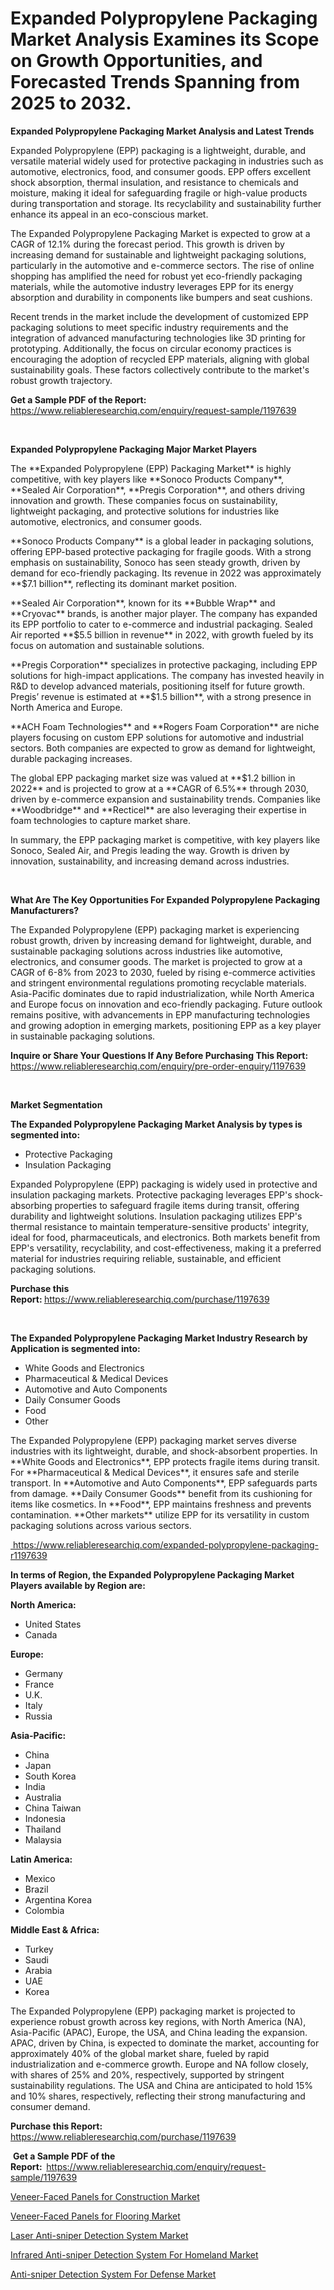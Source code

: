 <p><h1>Expanded Polypropylene Packaging Market Analysis Examines its Scope on Growth Opportunities, and Forecasted Trends Spanning from 2025 to 2032.</h1></p><p><strong>Expanded Polypropylene Packaging Market Analysis and Latest Trends</strong></p>
<p><p>Expanded Polypropylene (EPP) packaging is a lightweight, durable, and versatile material widely used for protective packaging in industries such as automotive, electronics, food, and consumer goods. EPP offers excellent shock absorption, thermal insulation, and resistance to chemicals and moisture, making it ideal for safeguarding fragile or high-value products during transportation and storage. Its recyclability and sustainability further enhance its appeal in an eco-conscious market.</p><p>The Expanded Polypropylene Packaging Market is expected to grow at a CAGR of 12.1% during the forecast period. This growth is driven by increasing demand for sustainable and lightweight packaging solutions, particularly in the automotive and e-commerce sectors. The rise of online shopping has amplified the need for robust yet eco-friendly packaging materials, while the automotive industry leverages EPP for its energy absorption and durability in components like bumpers and seat cushions.</p><p>Recent trends in the market include the development of customized EPP packaging solutions to meet specific industry requirements and the integration of advanced manufacturing technologies like 3D printing for prototyping. Additionally, the focus on circular economy practices is encouraging the adoption of recycled EPP materials, aligning with global sustainability goals. These factors collectively contribute to the market's robust growth trajectory.</p></p>
<p><strong>Get a Sample PDF of the Report:&nbsp;</strong> <a href="https://www.reliableresearchiq.com/enquiry/request-sample/1197639?utm_campaign=1117&utm_medium=2&utm_source=Github&utm_content=ia&utm_term=26012025&utm_id=expanded-polypropylene-packaging">https://www.reliableresearchiq.com/enquiry/request-sample/1197639</a></p>
<p>&nbsp;</p>
<p><strong>Expanded Polypropylene Packaging Major Market Players</strong></p>
<p><p>The **Expanded Polypropylene (EPP) Packaging Market** is highly competitive, with key players like **Sonoco Products Company**, **Sealed Air Corporation**, **Pregis Corporation**, and others driving innovation and growth. These companies focus on sustainability, lightweight packaging, and protective solutions for industries like automotive, electronics, and consumer goods.</p><p>**Sonoco Products Company** is a global leader in packaging solutions, offering EPP-based protective packaging for fragile goods. With a strong emphasis on sustainability, Sonoco has seen steady growth, driven by demand for eco-friendly packaging. Its revenue in 2022 was approximately **$7.1 billion**, reflecting its dominant market position.</p><p>**Sealed Air Corporation**, known for its **Bubble Wrap** and **Cryovac** brands, is another major player. The company has expanded its EPP portfolio to cater to e-commerce and industrial packaging. Sealed Air reported **$5.5 billion in revenue** in 2022, with growth fueled by its focus on automation and sustainable solutions.</p><p>**Pregis Corporation** specializes in protective packaging, including EPP solutions for high-impact applications. The company has invested heavily in R&D to develop advanced materials, positioning itself for future growth. Pregis’ revenue is estimated at **$1.5 billion**, with a strong presence in North America and Europe.</p><p>**ACH Foam Technologies** and **Rogers Foam Corporation** are niche players focusing on custom EPP solutions for automotive and industrial sectors. Both companies are expected to grow as demand for lightweight, durable packaging increases.</p><p>The global EPP packaging market size was valued at **$1.2 billion in 2022** and is projected to grow at a **CAGR of 6.5%** through 2030, driven by e-commerce expansion and sustainability trends. Companies like **Woodbridge** and **Recticel** are also leveraging their expertise in foam technologies to capture market share.</p><p>In summary, the EPP packaging market is competitive, with key players like Sonoco, Sealed Air, and Pregis leading the way. Growth is driven by innovation, sustainability, and increasing demand across industries.</p></p>
<p>&nbsp;</p>
<p><strong>What Are The Key Opportunities For Expanded Polypropylene Packaging Manufacturers?</strong></p>
<p><p>The Expanded Polypropylene (EPP) packaging market is experiencing robust growth, driven by increasing demand for lightweight, durable, and sustainable packaging solutions across industries like automotive, electronics, and consumer goods. The market is projected to grow at a CAGR of 6-8% from 2023 to 2030, fueled by rising e-commerce activities and stringent environmental regulations promoting recyclable materials. Asia-Pacific dominates due to rapid industrialization, while North America and Europe focus on innovation and eco-friendly packaging. Future outlook remains positive, with advancements in EPP manufacturing technologies and growing adoption in emerging markets, positioning EPP as a key player in sustainable packaging solutions.</p></p>
<p><strong>Inquire or Share Your Questions If Any Before Purchasing This Report:</strong> <a href="https://www.reliableresearchiq.com/enquiry/pre-order-enquiry/1197639?utm_campaign=1117&utm_medium=2&utm_source=Github&utm_content=ia&utm_term=26012025&utm_id=expanded-polypropylene-packaging">https://www.reliableresearchiq.com/enquiry/pre-order-enquiry/1197639</a></p>
<p>&nbsp;</p>
<p><strong>Market Segmentation</strong></p>
<p><strong>The Expanded Polypropylene Packaging Market Analysis by types is segmented into:</strong></p>
<p><ul><li>Protective Packaging</li><li>Insulation Packaging</li></ul></p>
<p><p>Expanded Polypropylene (EPP) packaging is widely used in protective and insulation packaging markets. Protective packaging leverages EPP's shock-absorbing properties to safeguard fragile items during transit, offering durability and lightweight solutions. Insulation packaging utilizes EPP's thermal resistance to maintain temperature-sensitive products' integrity, ideal for food, pharmaceuticals, and electronics. Both markets benefit from EPP's versatility, recyclability, and cost-effectiveness, making it a preferred material for industries requiring reliable, sustainable, and efficient packaging solutions.</p></p>
<p><strong>Purchase this Report:&nbsp;</strong><a href="https://www.reliableresearchiq.com/purchase/1197639?utm_campaign=1117&utm_medium=2&utm_source=Github&utm_content=ia&utm_term=26012025&utm_id=expanded-polypropylene-packaging">https://www.reliableresearchiq.com/purchase/1197639</a></p>
<p>&nbsp;</p>
<p><strong>The Expanded Polypropylene Packaging Market Industry Research by Application is segmented into:</strong></p>
<p><ul><li>White Goods and Electronics</li><li>Pharmaceutical & Medical Devices</li><li>Automotive and Auto Components</li><li>Daily Consumer Goods</li><li>Food</li><li>Other</li></ul></p>
<p><p>The Expanded Polypropylene (EPP) packaging market serves diverse industries with its lightweight, durable, and shock-absorbent properties. In **White Goods and Electronics**, EPP protects fragile items during transit. For **Pharmaceutical & Medical Devices**, it ensures safe and sterile transport. In **Automotive and Auto Components**, EPP safeguards parts from damage. **Daily Consumer Goods** benefit from its cushioning for items like cosmetics. In **Food**, EPP maintains freshness and prevents contamination. **Other markets** utilize EPP for its versatility in custom packaging solutions across various sectors.</p></p>
<p><a href="https://www.reliableresearchiq.com/expanded-polypropylene-packaging-r1197639?utm_campaign=1117&utm_medium=2&utm_source=Github&utm_content=ia&utm_term=26012025&utm_id=expanded-polypropylene-packaging">&nbsp;https://www.reliableresearchiq.com/expanded-polypropylene-packaging-r1197639</a></p>
<p><strong>In terms of Region, the Expanded Polypropylene Packaging Market Players available by Region are:</strong></p>
<p>
    <p> <strong> North America: </strong>
        <ul>
            <li>United States</li>
            <li>Canada</li>
        </ul>
        </p> 
    <p> <strong> Europe: </strong>
        <ul>
            <li>Germany</li>
            <li>France</li>
            <li>U.K.</li>
            <li>Italy</li>
            <li>Russia</li>
        </ul>
        </p> 
    <p> <strong> Asia-Pacific: </strong>
        <ul>
            <li>China</li>
            <li>Japan</li>
            <li>South Korea</li>
            <li>India</li>
            <li>Australia</li>
            <li>China Taiwan</li>
            <li>Indonesia</li>
            <li>Thailand</li>
            <li>Malaysia</li>
        </ul>
        </p> 
    <p> <strong> Latin America: </strong>
        <ul>
            <li>Mexico</li>
            <li>Brazil</li>
            <li>Argentina Korea</li>
            <li>Colombia</li>
        </ul>
        </p> 
    <p> <strong> Middle East & Africa: </strong>
        <ul>
            <li>Turkey</li>
            <li>Saudi</li>
            <li>Arabia</li>
            <li>UAE</li>
            <li>Korea</li>
        </ul>
    </p>
    </p>
<p><p>The Expanded Polypropylene (EPP) packaging market is projected to experience robust growth across key regions, with North America (NA), Asia-Pacific (APAC), Europe, the USA, and China leading the expansion. APAC, driven by China, is expected to dominate the market, accounting for approximately 40% of the global market share, fueled by rapid industrialization and e-commerce growth. Europe and NA follow closely, with shares of 25% and 20%, respectively, supported by stringent sustainability regulations. The USA and China are anticipated to hold 15% and 10% shares, respectively, reflecting their strong manufacturing and consumer demand.</p></p>
<p><strong>Purchase this Report: </strong><a href="https://www.reliableresearchiq.com/purchase/1197639?utm_campaign=1117&utm_medium=2&utm_source=Github&utm_content=ia&utm_term=26012025&utm_id=expanded-polypropylene-packaging">https://www.reliableresearchiq.com/purchase/1197639</a></p>
<p>&nbsp;<strong>Get a Sample PDF of the Report:&nbsp;&nbsp;</strong><a href="https://www.reliableresearchiq.com/enquiry/request-sample/1197639?utm_campaign=1117&utm_medium=2&utm_source=Github&utm_content=ia&utm_term=26012025&utm_id=expanded-polypropylene-packaging">https://www.reliableresearchiq.com/enquiry/request-sample/1197639</a></p>
<p><strong></strong></p>
<p><p><a href="https://www.linkedin.com/pulse/projected-growth-veneer-faced-panels-construction-market-yin8f?utm_campaign=1117&utm_medium=2&utm_source=Github&utm_content=ia&utm_term=26012025&utm_id=expanded-polypropylene-packaging">Veneer-Faced Panels for Construction Market</a></p><p><a href="https://www.linkedin.com/pulse/overview-veneer-faced-panels-flooring-market-2025-2032-size-share-yyysc?utm_campaign=1117&utm_medium=2&utm_source=Github&utm_content=ia&utm_term=26012025&utm_id=expanded-polypropylene-packaging">Veneer-Faced Panels for Flooring Market</a></p><p><a href="https://www.linkedin.com/pulse/how-7-growth-laser-anti-sniper-detection-system-market-shaped-s5mhe?utm_campaign=1117&utm_medium=2&utm_source=Github&utm_content=ia&utm_term=26012025&utm_id=expanded-polypropylene-packaging">Laser Anti-sniper Detection System Market</a></p><p><a href="https://www.linkedin.com/pulse/infrared-anti-sniper-detection-system-homeland-market-growth-cbw6e?utm_campaign=1117&utm_medium=2&utm_source=Github&utm_content=ia&utm_term=26012025&utm_id=expanded-polypropylene-packaging">Infrared Anti-sniper Detection System For Homeland Market</a></p><p><a href="https://www.linkedin.com/pulse/marketsize2025-2032withcagrof111factorsinfluencinggro-rgclc?utm_campaign=1117&utm_medium=2&utm_source=Github&utm_content=ia&utm_term=26012025&utm_id=expanded-polypropylene-packaging">Anti-sniper Detection System For Defense Market</a></p></p>